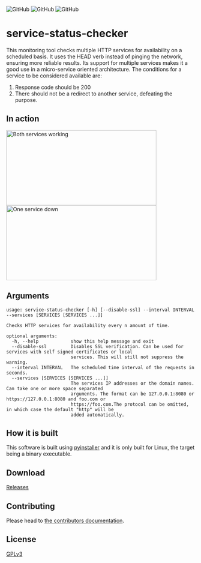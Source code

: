 ![GitHub](https://img.shields.io/github/license/MatrixEternal/service-status-checker?style=flat-square)
![GitHub](https://img.shields.io/github/v/release/MatrixEternal/service-status-checker?style=flat-square)
![GitHub](https://img.shields.io/github/last-commit/MatrixEternal/service-status-checker/main?style=flat-square)

# service-status-checker

This monitoring tool checks multiple HTTP services for availability on a scheduled basis. It uses the HEAD verb instead
of pinging the network, ensuring more reliable results. Its support for multiple services makes it a good use in a micro-service oriented architecture.
The conditions for a service to be considered available are:
1. Response code should be 200
2. There should not be a redirect to another service, defeating the purpose.


## In action

<img alt="Both services working" src="https://github.com/MatrixEternal/service-status-checker/blob/main/assets/both_services_available.gif" width="400" height="200">
<br>
<img alt="One service down" src="https://github.com/MatrixEternal/service-status-checker/blob/main/assets/one_service_down.gif" width="400" height="200">


## Arguments

```
usage: service-status-checker [-h] [--disable-ssl] --interval INTERVAL --services [SERVICES [SERVICES ...]]

Checks HTTP services for availability every n amount of time.

optional arguments:
  -h, --help            show this help message and exit
  --disable-ssl         Disables SSL verification. Can be used for services with self signed certificates or local
                        services. This will still not suppress the warning.
  --interval INTERVAL   The scheduled time interval of the requests in seconds.
  --services [SERVICES [SERVICES ...]]
                        The services IP addresses or the domain names. Can take one or more space separated
                        arguments. The format can be 127.0.0.1:8080 or https://127.0.0.1:8080 and foo.com or
                        https://foo.com.The protocol can be omitted, in which case the default "http" will be
                        added automatically.
```

## How it is built

This software is built using [pyinstaller](https://pyinstaller.readthedocs.io) and it is only built for Linux, the target being a binary executable.

## Download
[Releases](https://github.com/MatrixEternal/service-status-checker/releases)

## Contributing
Please head to [the contributors documentation](CONTRIBUTORS.md).

## License
[GPLv3](LICENSE.txt)
